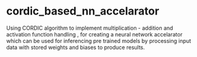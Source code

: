 # cordic_based_nn_accelarator
Using CORDIC algorithm to implement multiplication - addition and activation function handling , for creating a neural network accelarator which can be used for inferencing pre trained models by processing input data with stored weights and biases to produce results.
